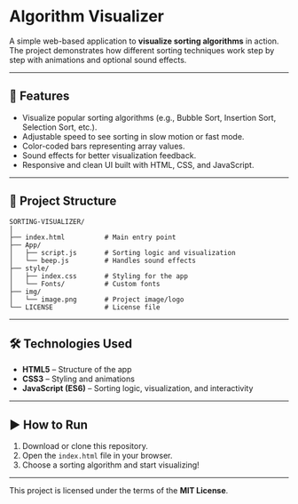 # Algorithm Visualizer

A simple web-based application to **visualize sorting algorithms** in action. The project demonstrates how different sorting techniques work step by step with animations and optional sound effects.

---

## 🚀 Features

* Visualize popular sorting algorithms (e.g., Bubble Sort, Insertion Sort, Selection Sort, etc.).
* Adjustable speed to see sorting in slow motion or fast mode.
* Color-coded bars representing array values.
* Sound effects for better visualization feedback.
* Responsive and clean UI built with HTML, CSS, and JavaScript.

---

## 📂 Project Structure

```
SORTING-VISUALIZER/
│
├── index.html          # Main entry point
├── App/
│   ├── script.js       # Sorting logic and visualization
│   └── beep.js         # Handles sound effects
├── style/
│   ├── index.css       # Styling for the app
│   └── Fonts/          # Custom fonts
├── img/
│   └── image.png       # Project image/logo
└── LICENSE             # License file
```

---

## 🛠️ Technologies Used

* **HTML5** – Structure of the app
* **CSS3** – Styling and animations
* **JavaScript (ES6)** – Sorting logic, visualization, and interactivity

---

## ▶️ How to Run

1. Download or clone this repository.
2. Open the `index.html` file in your browser.
3. Choose a sorting algorithm and start visualizing!

---


This project is licensed under the terms of the **MIT License**.
